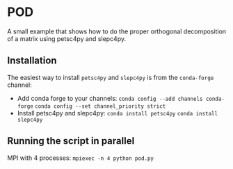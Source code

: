 # POD

A small example that shows how to do the proper orthogonal decomposition of a matrix using petsc4py and slepc4py.

## Installation

The easiest way to install ```petsc4py``` and ```slepc4py``` is from the ```conda-forge``` channel:

- Add conda forge to your channels: ```conda config --add channels conda-forge``` ```conda config --set channel_priority strict```
- Install petsc4py and slepc4py: ```conda install petsc4py``` ```conda install slepc4py```

## Running the script in parallel

MPI with 4 processes: ```mpiexec -n 4 python pod.py``` 

